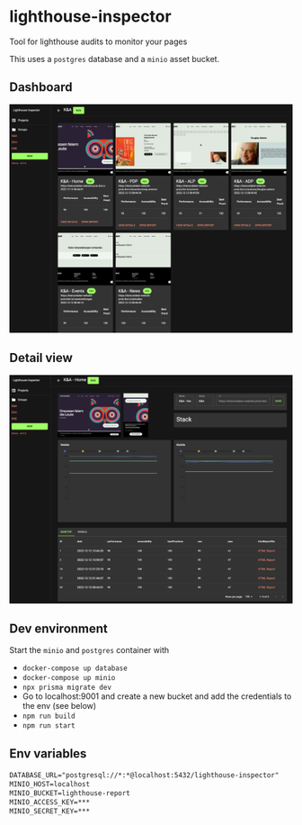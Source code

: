 # lighthouse-inspector
Tool for lighthouse audits to monitor your pages

This uses a `postgres` database and a `minio` asset bucket.

## Dashboard
![Overview](./doc/overview.png)

## Detail view
![Details](./doc/details.png)

## Dev environment
Start the `minio` and `postgres` container with

- `docker-compose up database`
- `docker-compose up minio`
- `npx prisma migrate dev`
- Go to localhost:9001 and create a new bucket and add the credentials to the env (see below)
- `npm run build`
- `npm run start`


## Env variables

```dotenv
DATABASE_URL="postgresql://*:*@localhost:5432/lighthouse-inspector"
MINIO_HOST=localhost
MINIO_BUCKET=lighthouse-report
MINIO_ACCESS_KEY=***
MINIO_SECRET_KEY=***
```
